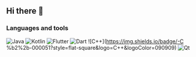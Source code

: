## Hi there 👋

### Languages and tools

![Java](https://img.shields.io/badge/Java-000051?style=flat-square&logo=java&)
![Kotlin](https://img.shields.io/badge/Kotlin-000051?style=flat-square&logo=kotlin&logoColor=47C5FB)
![Flutter](https://img.shields.io/badge/Flutter-000051?style=flat-square&logo=flutter&logoColor=47C5FB)
![Dart](https://img.shields.io/badge/Dart-000051?style=flat-square&logo=Dart&logoColor=097CDB)
![C++](https://img.shields.io/badge/-C %b2%2b-000051?style=flat-square&logo=C++&logoColor=090909)
![Qt](https://img.shields.io/badge/Qt-000051?style=flat-square&logo=Qt)

<!--
**beyond-godlike/beyond-godlike** is a ✨ _special_ ✨ repository because its `README.md` (this file) appears on your GitHub profile.

Here are some ideas to get you started:

- 🔭 I’m currently working on ...
- 🌱 I’m currently learning ...
- 👯 I’m looking to collaborate on ...
- 🤔 I’m looking for help with ...
- 💬 Ask me about ...
- 📫 How to reach me: ...
- 😄 Pronouns: ...
- ⚡ Fun fact: ...
-->
